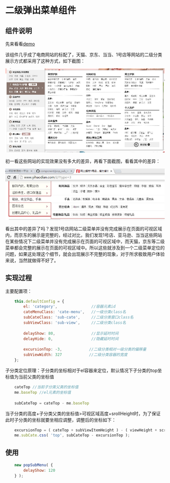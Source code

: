 # 二级弹出菜单组件

## 组件说明

先来看看[demo](http://zhangchen2397.github.io/component/pop_sub_menu/demo/)

该组件几乎成了电商网站的标配了，天猫、京东、当当、1号店等网站的二级分类展示方式都采用了这种方式，如下截图：

![天猫](http://github.com/zhangchen2397/component/raw/master/pop_sub_menu/demo/images/tmall1.jpg)


初一看这些网站的实现效果没有多大的差异，再看下面截图，看看其中的差异：

![1号店](http://github.com/zhangchen2397/component/raw/master/pop_sub_menu/demo/images/1hd.jpg)

看出其中的差异了吗？发现1号店网站二级菜单并没有完成展示在页面的可视区域内，而京东的展示是完整的，经过对比，我们发现1号店、亚马逊、当当这些网站在某些情况下二级菜单并没有完成展示在页面的可视区域中，而天猫，京东等二级菜单都会完整的展示在页面的可视区域中。所以这些就涉及到一个二级菜单定位的问题，如果这处理这个细节，就会出现展示不完整的现象，对于所求极致用户体验来说，当然就做得不好了。

## 实现过程
主要配置项：

```javascript
	this.defaultConfig = {
	    el: 'category',               //容器元素id
	    cateMenuClass: 'cate-menu',   //一级分类class名
	    subCateClass: 'sub-cate',     //二级分类窗口class名
	    subViewClass: 'sub-view',     //二级分类class名

	    delayShow: 80,                //显示延时时间
	    delayHide: 0,                 //隐藏延时时间

	    excursionTop: -3,            //二级分类相对一级分类的偏移量
	    subViewWidth: 327            //二级分类容器的宽度
	};
```

子分类定位原理：子分类的坐标相对于el容器来定位，默认情况下子分类的top坐标值为当前父类的坐标值
```javascript
	cateTop //当前子分类父类的坐标值
	me.baseTop //el元素的坐标值

	subCateTop = cateTop - me.baseTop
```

当子分类的高度+子分类父类的坐标值>可视区域高度+srollHeight时，为了保证此时子分类的坐标就要坐相应调整，调整后的坐标如下：

```javascript
	excursionTop = ( cateTop + subViewItemHeight ) - ( viewHeight + scrollTop - 10 );
	me.subCate.css( 'top', subCateTop - excursionTop );
```

## 使用

```javascript
	new popSubMenu( {
		delayShow: 120
	} );
```